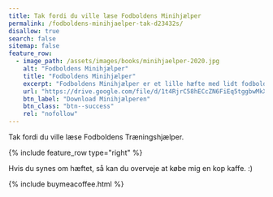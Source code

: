 ```yaml
---
title: Tak fordi du ville læse Fodboldens Minihjælper
permalink: /fodboldens-minihjaelper-tak-d23432s/
disallow: true
search: false
sitemap: false
feature_row:
  - image_path: /assets/images/books/minihjaelper-2020.jpg
    alt: "Fodboldens Minihjælper"
    title: "Fodboldens Minihjælper"
    excerpt: "Fodboldens Minihjælper er et lille hæfte med lidt fodboldøvelser til dig og din kammerat. Hæftet viser også, hvordan du kan lave dit eget fodboldkørekort og skrive ned, hvordan din fremgang er."
    url: "https://drive.google.com/file/d/1t4RjrC58hECcZN6FiEq5tggbwMkXHXG0/view?usp=sharing"
    btn_label: "Download Minihjælperen"
    btn_class: "btn--success"
    rel: "nofollow"
---
```


Tak fordi du ville læse Fodboldens Træningshjælper.

{% include feature_row type="right" %}

Hvis du synes om hæftet, så kan du overveje at købe mig en kop kaffe. :)

{% include buymeacoffee.html %}

